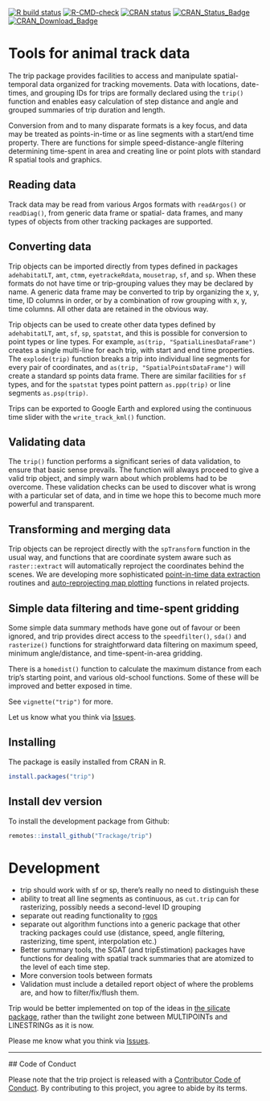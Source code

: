
<!-- README.md is generated from README.Rmd. Please edit that file -->
<!-- badges: start -->

[![R build
status](https://github.com/Trackage/trip/workflows/R-CMD-check/badge.svg)](https://github.com/Trackage/trip/actions)
[![R-CMD-check](https://github.com/Trackage/trip/actions/workflows/R-CMD-check.yaml/badge.svg)](https://github.com/Trackage/trip/actions/workflows/R-CMD-check.yaml)
[![CRAN
status](https://www.r-pkg.org/badges/version/trip)](https://CRAN.R-project.org/package=trip)
[![CRAN_Status_Badge](http://www.r-pkg.org/badges/version/trip)](https://cran.r-project.org/package=trip)
[![CRAN_Download_Badge](http://cranlogs.r-pkg.org/badges/trip)](https://cran.r-project.org/package=trip)
<!-- badges: end -->

# Tools for animal track data

The trip package provides facilities to access and manipulate
spatial-temporal data organized for tracking movements. Data with
locations, date-times, and grouping IDs for trips are formally declared
using the `trip()` function and enables easy calculation of step
distance and angle and grouped summaries of trip duration and length.

Conversion from and to many disparate formats is a key focus, and data
may be treated as points-in-time or as line segments with a start/end
time property. There are functions for simple speed-distance-angle
filtering determining time-spent in area and creating line or point
plots with standard R spatial tools and graphics.

## Reading data

Track data may be read from various Argos formats with `readArgos()` or
`readDiag()`, from generic data frame or spatial- data frames, and many
types of objects from other tracking packages are supported.

## Converting data

Trip objects can be imported directly from types defined in packages
`adehabitatLT`, `amt`, `ctmm`, `eyetrackeRdata`, `mousetrap`, `sf`, and
`sp`. When these formats do not have time or trip-grouping values they
may be declared by name. A generic data frame may be converted to trip
by organizing the x, y, time, ID columns in order, or by a combination
of row grouping with x, y, time columns. All other data are retained in
the obvious way.

Trip objects can be used to create other data types defined by
`adehabitatLT`, `amt`, `sf`, `sp`, `spatstat`, and this is possible for
conversion to point types or line types. For example,
`as(trip, "SpatialLinesDataFrame")` creates a single multi-line for each
trip, with start and end time properties. The `explode(trip)` function
breaks a trip into individual line segments for every pair of
coordinates, and `as(trip, "SpatialPointsDataFrame")` will create a
standard sp points data frame. There are similar facilities for `sf`
types, and for the `spatstat` types point pattern `as.ppp(trip)` or line
segments `as.psp(trip)`.

Trips can be exported to Google Earth and explored using the continuous
time slider with the `write_track_kml()` function.

## Validating data

The `trip()` function performs a significant series of data validation,
to ensure that basic sense prevails. The function will always proceed to
give a valid trip object, and simply warn about which problems had to be
overcome. These validation checks can be used to discover what is wrong
with a particular set of data, and in time we hope this to become much
more powerful and transparent.

## Transforming and merging data

Trip objects can be reproject directly with the `spTransform` function
in the usual way, and functions that are coordinate system aware such as
`raster::extract` will automatically reproject the coordinates behind
the scenes. We are developing more sophisticated [point-in-time data
extraction](https://github.com/AustralianAntarcticDivision/raadtools)
routines and [auto-reprojecting map
plotting](https://github.com/AustralianAntarcticDivision/SOmap)
functions in related projects.

## Simple data filtering and time-spent gridding

Some simple data summary methods have gone out of favour or been
ignored, and trip provides direct access to the `speedfilter()`, `sda()`
and `rasterize()` functions for straightforward data filtering on
maximum speed, minimum angle/distance, and time-spent-in-area gridding.

There is a `homedist()` function to calculate the maximum distance from
each trip’s starting point, and various old-school functions. Some of
these will be improved and better exposed in time.

See `vignette("trip")` for more.

Let us know what you think via
[Issues](https://github.com/Trackage/trip/issues).

## Installing

The package is easily installed from CRAN in R.

``` r
install.packages("trip")
```

## Install dev version

To install the development package from Github:

``` r
remotes::install_github("Trackage/trip")
```

# Development

-   trip should work with sf or sp, there’s really no need to
    distinguish these
-   ability to treat all line segments as continuous, as `cut.trip` can
    for rasterizing, possibly needs a second-level ID grouping
-   separate out reading functionality to
    [rgos](https://github.com/Trackage/rgos)
-   separate out algorithm functions into a generic package that other
    tracking packages could use (distance, speed, angle filtering,
    rasterizing, time spent, interpolation etc.)
-   Better summary tools, the SGAT (and tripEstimation) packages have
    functions for dealing with spatial track summaries that are atomized
    to the level of each time step.
-   More conversion tools between formats
-   Validation must include a detailed report object of where the
    problems are, and how to filter/fix/flush them.

Trip would be better implemented on top of the ideas in [the silicate
package](https://github.com/hypertidy/silicate/), rather than the
twilight zone between MULTIPOINTs and LINESTRINGs as it is now.

Please me know what you think via
[Issues](https://github.com/Trackage/trip/issues).

------------------------------------------------------------------------

\## Code of Conduct

Please note that the trip project is released with a [Contributor Code
of
Conduct](https://contributor-covenant.org/version/2/0/CODE_OF_CONDUCT.html).
By contributing to this project, you agree to abide by its terms.
